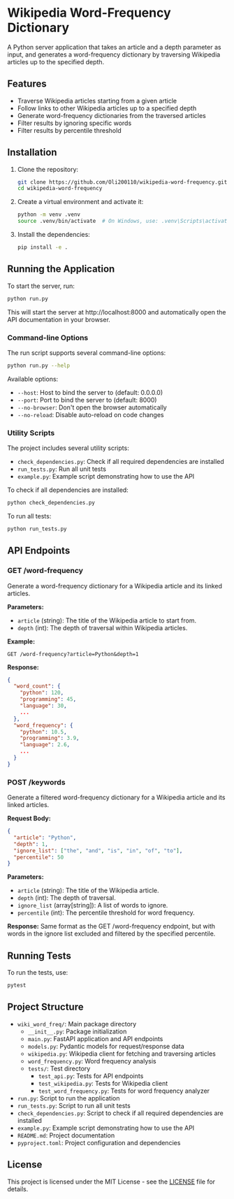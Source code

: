 # Wikipedia Word-Frequency Dictionary

A Python server application that takes an article and a depth parameter as input, and generates a word-frequency dictionary by traversing Wikipedia articles up to the specified depth.

## Features

- Traverse Wikipedia articles starting from a given article
- Follow links to other Wikipedia articles up to a specified depth
- Generate word-frequency dictionaries from the traversed articles
- Filter results by ignoring specific words
- Filter results by percentile threshold

## Installation

1. Clone the repository:
   ```bash
   git clone https://github.com/Oli200110/wikipedia-word-frequency.git
   cd wikipedia-word-frequency
   ```

2. Create a virtual environment and activate it:
   ```bash
   python -m venv .venv
   source .venv/bin/activate  # On Windows, use: .venv\Scripts\activate
   ```

3. Install the dependencies:
   ```bash
   pip install -e .
   ```

## Running the Application

To start the server, run:

```bash
python run.py
```

This will start the server at http://localhost:8000 and automatically open the API documentation in your browser.

### Command-line Options

The run script supports several command-line options:

```bash
python run.py --help
```

Available options:
- `--host`: Host to bind the server to (default: 0.0.0.0)
- `--port`: Port to bind the server to (default: 8000)
- `--no-browser`: Don't open the browser automatically
- `--no-reload`: Disable auto-reload on code changes

### Utility Scripts

The project includes several utility scripts:

- `check_dependencies.py`: Check if all required dependencies are installed
- `run_tests.py`: Run all unit tests
- `example.py`: Example script demonstrating how to use the API

To check if all dependencies are installed:

```bash
python check_dependencies.py
```

To run all tests:

```bash
python run_tests.py
```

## API Endpoints

### GET /word-frequency

Generate a word-frequency dictionary for a Wikipedia article and its linked articles.

**Parameters:**
- `article` (string): The title of the Wikipedia article to start from.
- `depth` (int): The depth of traversal within Wikipedia articles.

**Example:**
```
GET /word-frequency?article=Python&depth=1
```

**Response:**
```json
{
  "word_count": {
    "python": 120,
    "programming": 45,
    "language": 30,
    ...
  },
  "word_frequency": {
    "python": 10.5,
    "programming": 3.9,
    "language": 2.6,
    ...
  }
}
```

### POST /keywords

Generate a filtered word-frequency dictionary for a Wikipedia article and its linked articles.

**Request Body:**
```json
{
  "article": "Python",
  "depth": 1,
  "ignore_list": ["the", "and", "is", "in", "of", "to"],
  "percentile": 50
}
```

**Parameters:**
- `article` (string): The title of the Wikipedia article.
- `depth` (int): The depth of traversal.
- `ignore_list` (array[string]): A list of words to ignore.
- `percentile` (int): The percentile threshold for word frequency.

**Response:**
Same format as the GET /word-frequency endpoint, but with words in the ignore list excluded and filtered by the specified percentile.

## Running Tests

To run the tests, use:

```bash
pytest
```

## Project Structure

- `wiki_word_freq/`: Main package directory
  - `__init__.py`: Package initialization
  - `main.py`: FastAPI application and API endpoints
  - `models.py`: Pydantic models for request/response data
  - `wikipedia.py`: Wikipedia client for fetching and traversing articles
  - `word_frequency.py`: Word frequency analysis
  - `tests/`: Test directory
    - `test_api.py`: Tests for API endpoints
    - `test_wikipedia.py`: Tests for Wikipedia client
    - `test_word_frequency.py`: Tests for word frequency analyzer
- `run.py`: Script to run the application
- `run_tests.py`: Script to run all unit tests
- `check_dependencies.py`: Script to check if all required dependencies are installed
- `example.py`: Example script demonstrating how to use the API
- `README.md`: Project documentation
- `pyproject.toml`: Project configuration and dependencies

## License

This project is licensed under the MIT License - see the [LICENSE](LICENSE) file for details.

